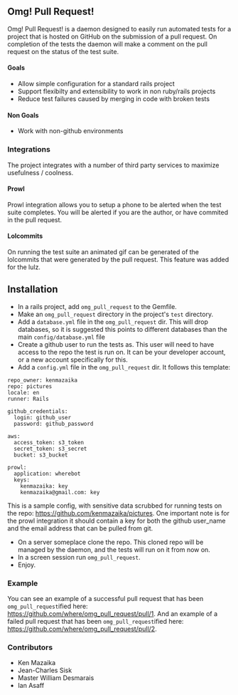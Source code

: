 ## Omg!  Pull Request!

Omg! Pull Request! is a daemon designed to easily run automated tests for a project that is hosted on GitHub on the submission of a pull request.  On completion of the tests the daemon will make a comment on the pull request on the status of the test suite.

#### Goals

* Allow simple configuration for a standard rails project
* Support flexibilty and extensibility to work in non ruby/rails projects
* Reduce test failures caused by merging in code with broken tests

#### Non Goals

* Work with non-github environments


### Integrations

The project integrates with a number of third party services to maximize usefulness / coolness.

#### Prowl

Prowl integration allows you to setup a phone to be alerted when the test suite completes.  You will be alerted if you are the author, or have commited in the pull request.

#### Lolcommits

On running the test suite an animated gif can be generated of the lolcommits that were generated by the pull request.  This feature was added for the lulz.

## Installation

* In a rails project, add `omg_pull_request` to the Gemfile.
* Make an `omg_pull_request` directory in the project's `test` directory.
* Add a `database.yml` file in the `omg_pull_request` dir.  This will drop databases, so it is suggested this points to different databases than the main `config/database.yml` file
* Create a github user to run the tests as.  This user will need to have access to the repo the test is run on.  It can be your developer account, or a new account specifically for this.
* Add a `config.yml` file in the `omg_pull_request` dir.  It follows this template:

```
repo_owner: kenmazaika
repo: pictures
locale: en
runner: Rails 

github_credentials:
  login: github_user 
  password: github_password

aws:
  access_token: s3_token
  secret_token: s3_secret 
  bucket: s3_bucket

prowl:
  application: wherebot
  keys:
    kenmazaika: key
    kenmazaika@gmail.com: key
```

This is a sample config, with sensitive data scrubbed for running tests on the repo: https://github.com/kenmazaika/pictures.  One important note is for the prowl integration it should contain a key for both the github user_name and the email address that can be pulled from git.

* On a server someplace clone the repo.  This cloned repo will be managed by the daemon, and the tests will run on it from now on.
* In a screen session run `omg_pull_request`.
* Enjoy.

### Example

You can see an example of a successful pull request that has been `omg_pull_request`ified here: https://github.com/where/omg_pull_request/pull/1.  And an example of a failed pull request that has been `omg_pull_request`ified here: https://github.com/where/omg_pull_request/pull/2.

### Contributors

* Ken Mazaika
* Jean-Charles Sisk
* Master William Desmarais
* Ian Asaff
